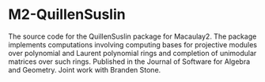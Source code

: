 # M2-QuillenSuslin
The source code for the QuillenSuslin package for Macaulay2.  The package implements computations involving computing bases for projective modules over polynomial and Laurent polynomial rings and completion of unimodular matrices over such rings.  Published in the Journal of Software for Algebra and Geometry.  Joint work with Branden Stone.
